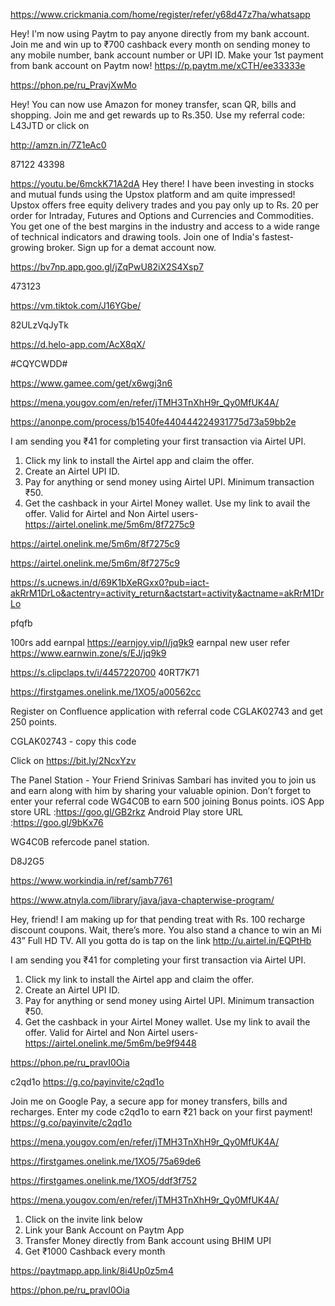 https://www.crickmania.com/home/register/refer/y68d47z7ha/whatsapp

Hey! I'm now using Paytm to pay anyone directly from my bank account. Join me and win up to ₹700 cashback every month on sending money to any mobile number, bank account number or UPI ID. Make your 1st payment from bank account on Paytm now!
https://p.paytm.me/xCTH/ee33333e


https://phon.pe/ru_PravjXwMo

Hey! You can now use Amazon for money transfer, scan QR, bills and shopping. Join me and get rewards up to Rs.350. Use my referral code: L43JTD or click on

http://amzn.in/7Z1eAc0

87122 43398

https://youtu.be/6mckK71A2dA   Hey there! I have been investing in stocks and mutual funds using the Upstox platform and am quite impressed! Upstox offers free equity delivery trades and you pay only up to Rs. 20 per order for Intraday, Futures and Options and Currencies and Commodities. You get one of the best margins in the industry and access to a wide range of technical indicators and drawing tools. Join one of India's fastest-growing broker. Sign up for a demat account now.   

 https://bv7np.app.goo.gl/jZqPwU82iX2S4Xsp7

473123

https://vm.tiktok.com/J16YGbe/

82ULzVqJyTk


https://d.helo-app.com/AcX8qX/

#CQYCWDD#

https://www.gamee.com/get/x6wgj3n6

https://mena.yougov.com/en/refer/jTMH3TnXhH9r_Qy0MfUK4A/

https://anonpe.com/process/b1540fe440444224931775d73a59bb2e

I am sending you ₹41 for completing your first transaction via Airtel UPI. 
 1. Click my link to install the Airtel app and claim the offer. 
 2. Create an Airtel UPI ID. 
 3. Pay for anything or send money using Airtel UPI. Minimum transaction ₹50. 
 4. Get the cashback in your Airtel Money wallet. 
Use my link to avail the offer. Valid for Airtel and Non Airtel users- https://airtel.onelink.me/5m6m/8f7275c9

https://airtel.onelink.me/5m6m/8f7275c9

https://airtel.onelink.me/5m6m/8f7275c9



https://s.ucnews.in/d/69K1bXeRGxx0?pub=iact-akRrM1DrLo&actentry=activity_return&actstart=activity&actname=akRrM1DrLo

pfqfb




100rs add earnpal https://earnjoy.vip/l/jq9k9
earnpal new user refer https://www.earnwin.zone/s/EJ/jq9k9


https://s.clipclaps.tv/i/4457220700
 40RT7K71


https://firstgames.onelink.me/1XO5/a00562cc

Register on Confluence application with referral code CGLAK02743 and get 250 points. 

CGLAK02743 - copy this code

 Click on https://bit.ly/2NcxYzv



The Panel Station - Your Friend Srinivas Sambari has invited you to join us and earn along with him by sharing your valuable opinion.
Don’t forget to enter your referral code WG4C0B to earn 500 joining Bonus points.
iOS App store URL :https://goo.gl/GB2rkz
Android Play store URL :https://goo.gl/9bKx76

WG4C0B refercode panel station.




D8J2G5

https://www.workindia.in/ref/samb7761

https://www.atnyla.com/library/java/java-chapterwise-program/


Hey, friend! I am making up for that pending treat with Rs. 100 recharge discount coupons.
Wait, there’s more. You also stand a chance to win an Mi 43” Full HD TV. All you gotta do is tap on the link  http://u.airtel.in/EQPtHb

I am sending you ₹41 for completing your first transaction via Airtel UPI. 
 1. Click my link to install the Airtel app and claim the offer. 
 2. Create an Airtel UPI ID. 
 3. Pay for anything or send money using Airtel UPI. Minimum transaction ₹50. 
 4. Get the cashback in your Airtel Money wallet. 
Use my link to avail the offer. Valid for Airtel and Non Airtel users- https://airtel.onelink.me/5m6m/be9f9448


https://phon.pe/ru_pravI0Oia

c2qd1o  https://g.co/payinvite/c2qd1o

Join me on Google Pay, a secure app for money transfers, bills and recharges. Enter my code c2qd1o to earn ₹21 back on your first payment! https://g.co/payinvite/c2qd1o

https://mena.yougov.com/en/refer/jTMH3TnXhH9r_Qy0MfUK4A/

https://firstgames.onelink.me/1XO5/75a69de6

https://firstgames.onelink.me/1XO5/ddf3f752

https://mena.yougov.com/en/refer/jTMH3TnXhH9r_Qy0MfUK4A/


1. Click on the invite link below
2. Link your Bank Account on Paytm App
3. Transfer Money directly from Bank account using BHIM UPI
4. Get ₹1000 Cashback every month

 https://paytmapp.app.link/8i4Up0z5m4

https://phon.pe/ru_pravI0Oia
